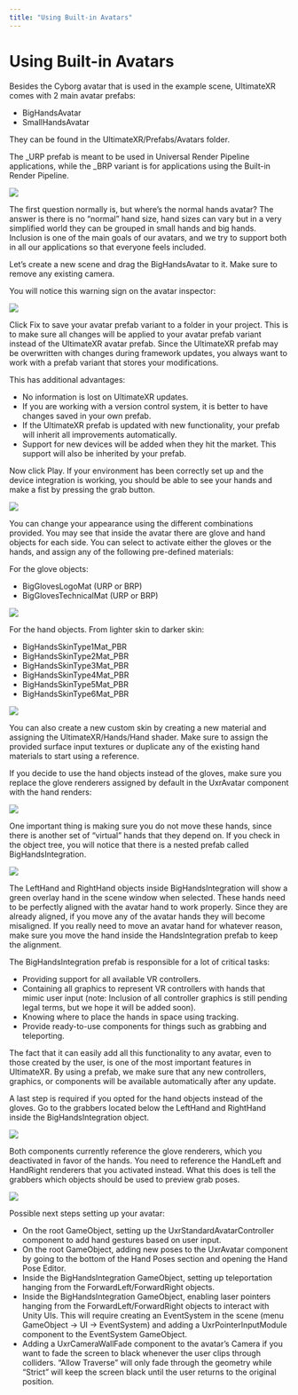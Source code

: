 ```yaml
---
title: "Using Built-in Avatars"
---
```


# Using Built-in Avatars

Besides the Cyborg avatar that is used in the example scene, UltimateXR comes with 2 main avatar prefabs:

- BigHandsAvatar
- SmallHandsAvatar

They can be found in the UltimateXR/Prefabs/Avatars folder.

The _URP prefab is meant to be used in Universal Render Pipeline applications, while the _BRP variant is for applications using the Built-in Render Pipeline.

![](/media/docs/avatars/using-built-in-avatars/01AvatarPrefabs.png)
 
The first question normally is, but where’s the normal hands avatar? The answer is there is no “normal” hand size, hand sizes can vary but in a very simplified world they can be grouped in small hands and big hands. Inclusion is one of the main goals of our avatars, and we try to support both in all our applications so that everyone feels included.

Let’s create a new scene and drag the BigHandsAvatar to it. Make sure to remove any existing camera.

You will notice this warning sign on the avatar inspector:

![](/media/docs/avatars/using-built-in-avatars/02AvatarWarning.png)
 
Click Fix to save your avatar prefab variant to a folder in your project. This is to make sure all changes will be applied to your avatar prefab variant instead of the UltimateXR avatar prefab. Since the UltimateXR prefab may be overwritten with changes during framework updates, you always want to work with a prefab variant that stores your modifications.

This has additional advantages:
- No information is lost on UltimateXR updates.
- If you are working with a version control system, it is better to have changes saved in your own prefab.
- If the UltimateXR prefab is updated with new functionality, your prefab will inherit all improvements automatically.
- Support for new devices will be added when they hit the market. This support will also be inherited by your prefab. 

Now click Play. If your environment has been correctly set up and the device integration is working, you should be able to see your hands and make a fist by pressing the grab button.

![](/media/docs/avatars/using-built-in-avatars/03AvatarTesting.png)
 
You can change your appearance using the different combinations provided. You may see that inside the avatar there are glove and hand objects for each side. You can select to activate either the gloves or the hands, and assign any of the following pre-defined materials:

For the glove objects:

- BigGlovesLogoMat (URP or BRP)
- BigGlovesTechnicalMat (URP or BRP)

![](/media/docs/avatars/using-built-in-avatars/04Gloves.png)

For the hand objects. From lighter skin to darker skin:

- BigHandsSkinType1Mat_PBR
- BigHandsSkinType2Mat_PBR
- BigHandsSkinType3Mat_PBR
- BigHandsSkinType4Mat_PBR
- BigHandsSkinType5Mat_PBR
- BigHandsSkinType6Mat_PBR

![](/media/docs/avatars/using-built-in-avatars/05Skins.png)

You can also create a new custom skin by creating a new material and assigning the UltimateXR/Hands/Hand shader. Make sure to assign the provided surface input textures or duplicate any of the existing hand materials to start using a reference.

If you decide to use the hand objects instead of the gloves, make sure you replace the glove renderers assigned by default in the UxrAvatar component with the hand renders:

![](/media/docs/avatars/using-built-in-avatars/05ZRenderers.png)
 
One important thing is making sure you do not move these hands, since there is another set of “virtual” hands that they depend on. If you check in the object tree, you will notice that there is a nested prefab called BigHandsIntegration.

![](/media/docs/avatars/using-built-in-avatars/06HandsIntegration.png)
 
The LeftHand and RightHand objects inside BigHandsIntegration will show a green overlay hand in the scene window when selected. These hands need to be perfectly aligned with the avatar hand to work properly. Since they are already aligned, if you move any of the avatar hands they will become misaligned. If you really need to move an avatar hand for whatever reason, make sure you move the hand inside the HandsIntegration prefab to keep the alignment.

The BigHandsIntegration prefab is responsible for a lot of critical tasks:

- Providing support for all available VR controllers.
- Containing all graphics to represent VR controllers with hands that mimic user input (note: Inclusion of all controller graphics is still pending legal terms, but we hope it will be added soon).
- Knowing where to place the hands in space using tracking.
- Provide ready-to-use components for things such as grabbing and teleporting.

The fact that it can easily add all this functionality to any avatar, even to those created by the user, is one of the most important features in UltimateXR. By using a prefab, we make sure that any new controllers, graphics, or components will be available automatically after any update.

A last step is required if you opted for the hand objects instead of the gloves. Go to the grabbers located below the LeftHand and RightHand inside the BigHandsIntegration object.

![](/media/docs/avatars/using-built-in-avatars/06Z1GrabberFix.png)
 
Both components currently reference the glove renderers, which you deactivated in favor of the hands. You need to reference the HandLeft and HandRight renderers that you activated instead. What this does is tell the grabbers which objects should be used to preview grab poses.

![](/media/docs/avatars/using-built-in-avatars/06Z2GrabberFix.png)
 
Possible next steps setting up your avatar:

- On the root GameObject, setting up the UxrStandardAvatarController component to add hand gestures based on user input.
- On the root GameObject, adding new poses to the UxrAvatar component by going to the bottom of the Hand Poses section and opening the Hand Pose Editor.
- Inside the BigHandsIntegration GameObject, setting up teleportation hanging from the ForwardLeft/ForwardRight objects.
- Inside the BigHandsIntegration GameObject, enabling laser pointers hanging from the ForwardLeft/ForwardRight objects to interact with Unity UIs. This will require creating an EventSystem in the scene (menu GameObject -> UI -> EventSystem) and adding a UxrPointerInputModule component to the EventSystem GameObject.
- Adding a UxrCameraWallFade component to the avatar’s Camera if you want to fade the screen to black whenever the user clips through colliders. “Allow Traverse” will only fade through the geometry while “Strict” will keep the screen black until the user returns to the original position.

